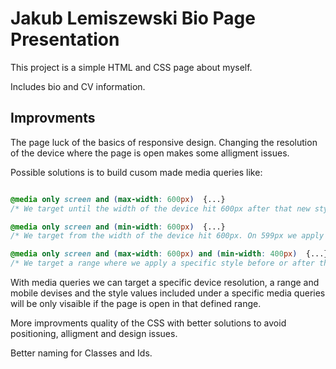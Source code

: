 # Jakub Lemiszewski Bio Page Presentation

This project is a simple HTML and CSS page about myself.

Includes bio and CV information.

## Improvments

The page luck of the basics of responsive design.
Changing the resolution of the device where the page is open makes some alligment issues.

Possible solutions is to build cusom made media queries like:

```css

@media only screen and (max-width: 600px)  {...} 
/* We target until the width of the device hit 600px after that new styles are applied */

@media only screen and (min-width: 600px)  {...} 
/* We target from the width of the device hit 600px. On 599px we apply certain style and on 600px we switch to new defined styles starting from there*/

@media only screen and (max-width: 600px) and (min-width: 400px)  {...}
/* We target a range where we apply a specific style before or after the range other styles are applied */

```

With media queries we can target a specific device resolution, a range and mobile devises and the style values included under a specific media queries will be only visaible if the page is open in that defined range.

More improvments quality of the CSS with better solutions to avoid positioning, alligment and design issues.

Better naming for Classes and Ids.
